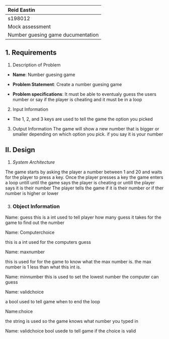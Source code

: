 |Reid Eastin|
| :---      |
|s198012|
| Mock assessment |
|Number guesing game ducumentation|

## 1. Requirements

1. Description of Problem
- **Name**: Number guesing game

- **Problem Statement**:
Create a number guesing game

- **Problem specifications**: It must be able to eventualy guess the users number or say if the player is cheating and it must be in a loop

2. Input Information
- The 1, 2, and 3 keys are used to tell the game the option you picked

3.  Output Information
The game will show a new number that is bigger or smaller depending on which option you pick. if you say it is your number




## II. Design

1. _System Architecture_


The game starts by asking the player a number between 1 and 20
and waits for the player to press a key.
Once the player presses a key
the game enters a loop untill until the game says the player is cheating or untill the player says it is their number
The player tells the game if it is their number or if ther number is higher or lower



3. ### Object Information

Name: guess
this is a int used to tell player how many guess it takes for the game to find out the number

Name: Computerchoice

this is a int used for the computers guess

Name: maxnumber

this is used for for the game to know what the max number is. the max number is 1 less than what this int is.

Name: minnumber
this is used to set the lowest number the computer can guess

Name: validchoice

a bool used to tell game when to end the loop

Name:choice

the string is used so the game knows what number you typed in

Name: validchoice
bool usede to tell game if the choice is valid
